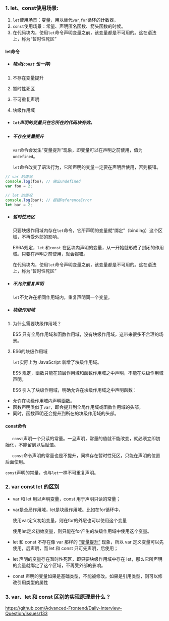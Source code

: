 ### 1. let、const使用场景:

1. `let`使用场景：变量，用以替代`var`,`for`循环的计数器，
2. `const`使用场景：常量、声明匿名函数、箭头函数的时候。
3. 在代码块内，使用`let`命令声明变量之前，该变量都是不可用的。这在语法上，称为“暂时性死区”

#### let命令

- ##### 特点(`const` 也一样)

1. 不存在变量提升

2. 暂时性死区

3. 不可重复声明

4. 块级作用域

- ##### `let`声明的变量只在它所在的代码块有效。

- ##### 不存在变量提升

  `var`命令会发生“变量提升”现象，即变量可以在声明之前使用，值为`undefined`。

  `let`命令改变了语法行为，它所声明的变量一定要在声明后使用，否则报错。

```javascript
// var 的情况
console.log(foo); // 输出undefined
var foo = 2;

// let 的情况
console.log(bar); // 报错ReferenceError
let bar = 2;
```

- ##### 暂时性死区

  只要块级作用域内存在`let`命令，它所声明的变量就“绑定”（binding）这个区域，不再受外部的影响。

  ES6A规定，`let` 和`const` 在区块内声明的变量，从一开始就形成了封闭的作用域。只要在声明之前使用，就会报错。

  在代码块内，使用`let`命令声明变量之前，该变量都是不可用的。这在语法上，称为“暂时性死区”

- ##### 不允许重复声明

  `let`不允许在相同作用域内，重复声明同一个变量。

- ##### 块级作用域

1. 为什么需要块级作用域？

   ES5 只有全局作用域和函数作用域，没有块级作用域，这带来很多不合理的场景。

2. ES6的块级作用域

   `let`实际上为 JavaScript 新增了块级作用域。

   ES5 规定，函数只能在顶层作用域和函数作用域之中声明，不能在块级作用域声明。

   ES6 引入了块级作用域，明确允许在块级作用域之中声明函数：

- 允许在块级作用域内声明函数。
- 函数声明类似于`var`，即会提升到全局作用域或函数作用域的头部。
- 同时，函数声明还会提升到所在的块级作用域的头部。

#### const命令

`	const`声明一个只读的常量。一旦声明，常量的值就不能改变，就必须立即初始化，不能留到以后赋值。

`	const`命令声明的常量也是不提升，同样存在暂时性死区，只能在声明的位置后面使用。

`const`声明的常量，也与`let`一样不可重复声明。

### 2. var const let 的区别	

- var 和 let 用以声明变量，const 用于声明只读的常量；

- var是全局作用域，let是块级作用域。比如在for循环中，

  使用var定义初始变量，则在for的外层也可以使用这个变量

  使用let定义初始变量，则只能在for产生的块级作用域中使用这个变量。

- let 和 const 不存在像 var 那样的 [“变量提升”](https://www.jianshu.com/p/d4b88723cd12) 现象，所以 var 定义变量可以先使用，后声明，而 let 和 const 只可先声明，后使用；

- let 声明的变量存在暂时性死区，即只要块级作用域中存在 let，那么它所声明的变量就绑定了这个区域，不再受外部的影响。

- const 声明的变量如果是基础类型，不能被修改。如果是引用类型，则可以修改引用类型的属性

### 3. var、let 和 const 区别的实现原理是什么？

https://github.com/Advanced-Frontend/Daily-Interview-Question/issues/133